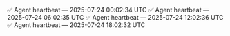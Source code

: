 ✅ Agent heartbeat — 2025-07-24 00:02:34 UTC
✅ Agent heartbeat — 2025-07-24 06:02:35 UTC
✅ Agent heartbeat — 2025-07-24 12:02:36 UTC
✅ Agent heartbeat — 2025-07-24 18:02:32 UTC
